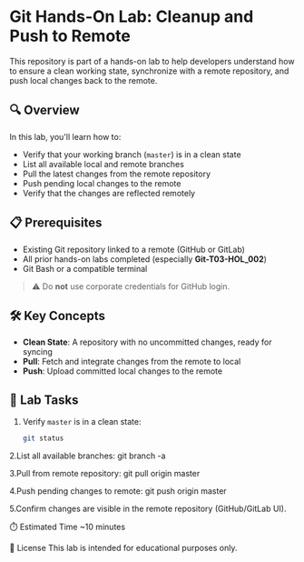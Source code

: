 # Git Hands-On Lab: Cleanup and Push to Remote

This repository is part of a hands-on lab to help developers understand how to ensure a clean working state, synchronize with a remote repository, and push local changes back to the remote.

## 🔍 Overview

In this lab, you'll learn how to:

- Verify that your working branch (`master`) is in a clean state
- List all available local and remote branches
- Pull the latest changes from the remote repository
- Push pending local changes to the remote
- Verify that the changes are reflected remotely

## 📋 Prerequisites

- Existing Git repository linked to a remote (GitHub or GitLab)
- All prior hands-on labs completed (especially **Git-T03-HOL_002**)
- Git Bash or a compatible terminal

> ⚠️ Do **not** use corporate credentials for GitHub login.

## 🛠️ Key Concepts

- **Clean State**: A repository with no uncommitted changes, ready for syncing
- **Pull**: Fetch and integrate changes from the remote to local
- **Push**: Upload committed local changes to the remote

## 🧪 Lab Tasks

1. Verify `master` is in a clean state:
   ```bash
   git status

2.List all available branches:
git branch -a

3.Pull from remote repository:
git pull origin master

4.Push pending changes to remote:
git push origin master

5.Confirm changes are visible in the remote repository (GitHub/GitLab UI).

⏱️ Estimated Time
~10 minutes

📄 License
This lab is intended for educational purposes only.
